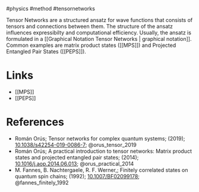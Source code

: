 #physics #method #tensornetworks 

Tensor Networks are a structured ansatz for wave functions that consists of tensors and connections between them. The structure of the ansatz influences expressibilty and computational efficiency.
Usually, the ansatz is formulated in a [[Graphical Notation Tensor Networks | graphical notation]].
Common examples are matrix product states ([[MPS]]) and Projected Entangled Pair States ([[PEPS]]). 
# Links
- [[MPS]]
- [[PEPS]]

# References
-  Román Orús; Tensor networks for complex quantum systems; (2019); [10.1038/s42254-019-0086-7](https://www.doi.org/10.1038/s42254-019-0086-7);  @orus_tensor_2019 
-  Román Orús; A practical introduction to tensor networks: Matrix product states and projected entangled pair states; (2014); [10.1016/j.aop.2014.06.013](https://www.doi.org/10.1016/j.aop.2014.06.013);  @orus_practical_2014 
-  M. Fannes, B. Nachtergaele, R. F. Werner,; Finitely correlated states on quantum spin chains; (1992); [10.1007/BF02099178](https://www.doi.org/10.1007/BF02099178);  @fannes_finitely_1992 

	